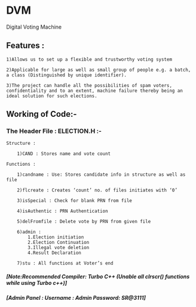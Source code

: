 # DVM
Digital Voting Machine

## Features :

    1)Allows us to set up a flexible and trustworthy voting system

    2)Applicable for large as well as small group of people e.g. a batch, a class (Distinguished by unique identifier).

    3)The project can handle all the possibilities of spam voters, confidentiality and to an extent, machine failure thereby being an ideal solution for such elections.

## Working of Code:-

### The Header File : ELECTION.H :-

    Structure : 

        1)CAND : Stores name and vote count

    Functions :

        1)candname : Use: Stores candidate info in structure as well as file

        2)flcreate : Creates ‘count’ no. of files initiates with ‘0’

        3)isSpecial : Check for blank PRN from file

        4)isAuthentic : PRN Authentication

        5)delFromfile : Delete vote by PRN from given file

        6)admin :
            1.Election initiation
            2.Election Continuation
            3.Illegal vote deletion
            4.Result Declaration

        7)stu : All functions at Voter’s end

##### [Note:Recommended Compiler: Turbo C++ (Unable all clrscr() functions while using Turbo c++)]
##### [Admin Panel : Username : Admin Password: SR@3111]
